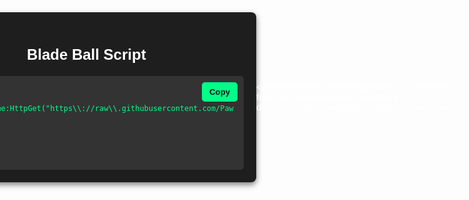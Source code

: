 ```yaml
---
type: PostLayout
title: "Blade Ball Plontium.lua | 3.7.2 \U0001F5C2️"
colors: colors-a
date: '2024-11-11'
author: content/data/team/doris-soto.json
excerpt: The best frequently updated script for blade ball.
featuredImage:
  type: ImageBlock
  url: /images/featured-Image6.jpg
  altText: Post thumbnail image
bottomSections:
  - elementId: ''
    type: RecentPostsSection
    colors: colors-f
    variant: variant-d
    subtitle: Recent posts
    showDate: true
    showAuthor: false
    showExcerpt: true
    recentCount: 2
    styles:
      self:
        height: auto
        width: wide
        margin:
          - mt-0
          - mb-0
          - ml-0
          - mr-0
        padding:
          - pt-12
          - pb-56
          - pr-4
          - pl-4
        justifyContent: center
      title:
        textAlign: left
      subtitle:
        textAlign: left
      actions:
        justifyContent: center
    showFeaturedImage: true
    showReadMoreLink: true
  - type: ContactSection
    backgroundSize: full
    title: Stay up-to-date with my words ✍️
    colors: colors-f
    form:
      type: FormBlock
      elementId: sign-up-form
      fields:
        - name: firstName
          label: First Name
          hideLabel: true
          placeholder: First Name
          isRequired: true
          width: 1/2
          type: TextFormControl
        - name: lastName
          label: Last Name
          hideLabel: true
          placeholder: Last Name
          isRequired: false
          width: 1/2
          type: TextFormControl
        - name: email
          label: Email
          hideLabel: true
          placeholder: Email
          isRequired: true
          width: full
          type: EmailFormControl
        - name: updatesConsent
          label: Sign me up to recieve my words
          isRequired: false
          width: full
          type: CheckboxFormControl
      submitLabel: "Submit \U0001F680"
      styles:
        submitLabel:
          textAlign: center
    styles:
      self:
        height: auto
        width: narrow
        margin:
          - mt-0
          - mb-0
          - ml-4
          - mr-4
        padding:
          - pt-24
          - pb-24
          - pr-4
          - pl-4
        alignItems: center
        justifyContent: center
        flexDirection: row
      title:
        textAlign: left
      text:
        textAlign: left
---
```

<!DOCTYPE html>

<html lang="en">
<head>
<meta charset="UTF-8">
<meta name="viewport" content="width=device-width, initial-scale=1.0">
<title>Blade Ball Script</title>
<style>
body {
color: #ffffff;
font-family: Arial, sans-serif;
display: flex;
justify-content: center;
align-items: center;
height: 100vh;
margin: 0;
}
.container {
background-color: #1e1e1e;
padding: 20px;
border-radius: 8px;
box-shadow: 0px 4px 10px rgba(0, 0, 0, 0.5);
max-width: 600px;
width: 100%;
text-align: center;
}
h1 {
font-size: 24px;
margin-bottom: 20px;
}
.code-container {
background-color: #333333;
padding: 15px;
border-radius: 5px;
color: #00ff88;
text-align: left;
font-family: monospace;
font-size: 14px;
white-space: pre-wrap;
position: relative;
}
button {
background-color: #00ff88;
color: #121212;
border: none;
padding: 8px 12px;
border-radius: 5px;
cursor: pointer;
font-weight: bold;
position: absolute;
top: 10px;
right: 10px;
transition: background-color 0.3s ease;
}
button:hover {
background-color: #00cc70;
}
.copy-message {
position: absolute;
top: 40px;
right: 10px;
color: #00ff88;
font-weight: bold;
opacity: 0;
transition: opacity 0.3s ease;
}
</style>
</head>
<body>
<div class="container">
<h1>Blade Ball Script</h1>
<div class="code-container">
<pre><code id="codeBlock">loadstring(game:HttpGet("https\\://raw\\.githubusercontent.com/PawsThePaw/Plutonium.AA/main/Plutonium.Loader.lua", true))()</code></pre>
<button onclick="copyToClipboard()">Copy</button>
<div id="copyMessage" class="copy-message">Copied!</div>
</div>
</div>

\<script>
function copyToClipboard() {
// Get the text from the code block
const codeBlock = document.getElementById("codeBlock").textContent;

